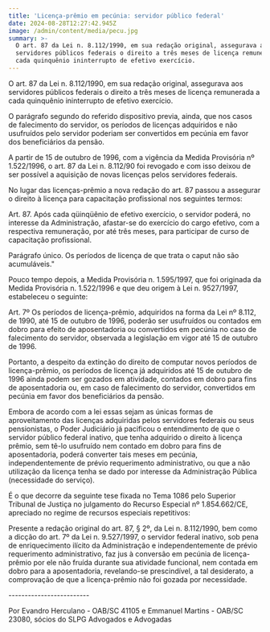 ```yaml
---
title: 'Licença-prêmio em pecúnia: servidor público federal'
date: 2024-08-28T12:27:42.945Z
image: /admin/content/media/pecu.jpg
summary: >-
  O art. 87 da Lei n. 8.112/1990, em sua redação original, assegurava aos
  servidores públicos federais o direito a três meses de licença remunerada a
  cada quinquênio ininterrupto de efetivo exercício.
---
```

O art. 87 da Lei n. 8.112/1990, em sua redação original, assegurava aos servidores públicos federais o direito a três meses de licença remunerada a cada quinquênio ininterrupto de efetivo exercício.

O parágrafo segundo do referido dispositivo previa, ainda, que nos casos de falecimento do servidor, os períodos de licenças adquiridos e não usufruídos pelo servidor poderiam ser convertidos em pecúnia em favor dos beneficiários da pensão.

A partir de 15 de outubro de 1996, com a vigência da Medida Provisória nº 1.522/1996, o art. 87 da Lei n. 8.112/90 foi revogado e com isso deixou de ser possível a aquisição de novas licenças pelos servidores federais.

No lugar das licenças-prêmio a nova redação do art. 87 passou a assegurar o direito à licença para capacitação profissional nos seguintes termos:

Art. 87. Após cada qüinqüênio de efetivo exercício, o servidor poderá, no interesse da Administração, afastar-se do exercício do cargo efetivo, com a respectiva remuneração, por até três meses, para participar de curso de capacitação profissional.

Parágrafo único. Os períodos de licença de que trata o caput não são acumuláveis."

Pouco tempo depois, a Medida Provisória n. 1.595/1997, que foi originada da Medida Provisória n. 1.522/1996 e que deu origem à Lei n. 9527/1997, estabeleceu o seguinte:

Art. 7º Os períodos de licença-prêmio, adquiridos na forma da Lei nº 8.112, de 1990, até 15 de outubro de 1996, poderão ser usufruídos ou contados em dobro para efeito de aposentadoria ou convertidos em pecúnia no caso de falecimento do servidor, observada a legislação em vigor até 15 de outubro de 1996.

Portanto, a despeito da extinção do direito de computar novos períodos de licença-prêmio, os períodos de licença já adquiridos até 15 de outubro de 1996 ainda podem ser gozados em atividade, contados em dobro para fins de aposentadoria ou, em caso de falecimento do servidor, convertidos em pecúnia em favor dos beneficiários da pensão.

Embora de acordo com a lei essas sejam as únicas formas de aproveitamento das licenças adquiridas pelos servidores federais ou seus pensionistas, o Poder Judiciário já pacificou o entendimento de que o servidor público federal inativo, que tenha adquirido o direito à licença prêmio, sem tê-lo usufruído nem contado em dobro para fins de aposentadoria, poderá converter tais meses em pecúnia, independentemente de prévio requerimento administrativo, ou que a não utilização da licença tenha se dado por interesse da Administração Pública (necessidade do serviço).

É o que decorre da seguinte tese fixada no Tema 1086 pelo Superior Tribunal de Justiça no julgamento do Recurso Especial nº 1.854.662/CE, apreciado no regime de recursos especiais repetitivos:

Presente a redação original do art. 87, § 2º, da Lei n. 8.112/1990, bem como a dicção do art. 7º da Lei n. 9.527/1997, o servidor federal inativo, sob pena de enriquecimento ilícito da Administração e independentemente de prévio requerimento administrativo, faz jus à conversão em pecúnia de licença-prêmio por ele não fruída durante sua atividade funcional, nem contada em dobro para a aposentadoria, revelando-se prescindível, a tal desiderato, a comprovação de que a licença-prêmio não foi gozada por necessidade.

\-------------------------

Por Evandro Herculano - OAB/SC 41105 e Emmanuel Martins - OAB/SC 23080, sócios do SLPG Advogados e Advogadas
